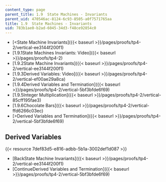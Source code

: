 ```yaml
---
content_type: page
parent_title: 1.9  State Machines - Invariants
parent_uid: 470546ac-8124-6c93-8505-a0f7571765aa
title: 1.9  State Machines - Invariants
uid: 783b1ae0-b2ad-6045-34d3-f48ce92854c0
---
```


*   [<State Machine Invariants]({{< baseurl >}}/pages/proofs/tp4-2/vertical-ee3144f200f1)
*   [1.9.1State Machines Invariants: Video]({{< baseurl >}}/pages/proofs/tp4-2)
*   [1.9.2State Machine Invariants]({{< baseurl >}}/pages/proofs/tp4-2/vertical-ee3144f200f1)
*   [1.9.3Derived Variables: Video]({{< baseurl >}}/pages/proofs/tp4-2/vertical-ef00ae29a8ca)
*   [1.9.4Derived Variables and Termination]({{< baseurl >}}/pages/proofs/tp4-2/vertical-5bf3bfde6f69)
*   [1.9.5Integer Multiplication]({{< baseurl >}}/pages/proofs/tp4-2/vertical-85cff195fae3)
*   [1.9.6Chocolate Bars]({{< baseurl >}}/pages/proofs/tp4-2/vertical-ffd6266c03ec)
*   [\>Derived Variables and Termination]({{< baseurl >}}/pages/proofs/tp4-2/vertical-5bf3bfde6f69)

Derived Variables
-----------------

{{< resource 7def83d5-e816-adbb-5b1a-3002def1d087 >}}

*   [BackState Machine Invariants]({{< baseurl >}}/pages/proofs/tp4-2/vertical-ee3144f200f1)
*   [ContinueDerived Variables and Termination]({{< baseurl >}}/pages/proofs/tp4-2/vertical-5bf3bfde6f69)